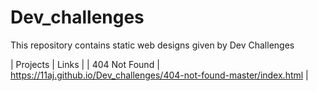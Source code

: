 # Dev_challenges
This repository contains static web designs given by Dev Challenges 


| Projects | Links       |
| 404 Not Found  | https://11aj.github.io/Dev_challenges/404-not-found-master/index.html | 
